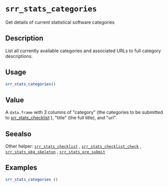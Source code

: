 # `srr_stats_categories`

Get details of current statistical software categories


## Description

List all currently available categories and associated URLs to full category
 descriptions.


## Usage

```r
srr_stats_categories()
```


## Value

A `data.frame` with 3 columns of "category" (the categories to be
 submitted to [srr_stats_checklist](#srrstatschecklist) ), "title" (the full title), and
 "url".


## Seealso

Other helper:
 [`srr_stats_checklist`](#srrstatschecklist) ,
 [`srr_stats_checklist_check`](#srrstatschecklistcheck) ,
 [`srr_stats_pkg_skeleton`](#srrstatspkgskeleton) ,
 [`srr_stats_pre_submit`](#srrstatspresubmit)


## Examples

```r
srr_stats_categories ()
```


